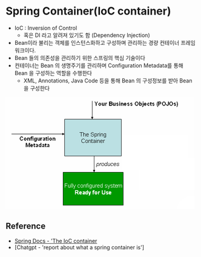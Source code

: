 # Spring Container(IoC container)
- IoC : Inversion of Control
	- 혹은 DI 라고 알려져 있기도 함 (Dependency Injection)
- Bean이라 불리는 객체를 인스턴스화하고 구성하며 관리하는 경량 컨테이너 프레임워크이다.
- Bean 들의 의존성을 관리하기 위한 스프링의 핵심 기술이다
- 컨테이너는 Bean 의 생명주기를 관리하며 Configuration Metadata를 통해 Bean 을 구성하는 역할을 수행한다
	- XML, Annotations, Java Code 등을 통해 Bean 의 구성정보를 받아 Bean 을 구성한다

![Spring Container](../Image/Spring/Spring%20Container.png)

## Reference
- [Spring Docs - 'The IoC container](https://docs.spring.io/spring-framework/docs/3.2.x/spring-framework-reference/html/beans.html)
- [Chatgpt - 'report about what a spring container is']